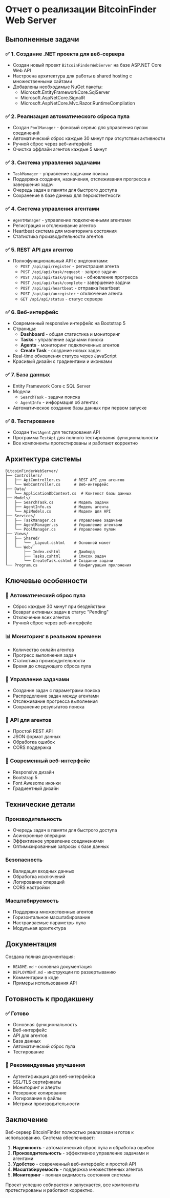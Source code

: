 # Отчет о реализации BitcoinFinder Web Server

## Выполненные задачи

### ✅ 1. Создание .NET проекта для веб-сервера

- Создан новый проект `BitcoinFinderWebServer` на базе ASP.NET Core Web API
- Настроена архитектура для работы в shared hosting с множественными сайтами
- Добавлены необходимые NuGet пакеты:
  - Microsoft.EntityFrameworkCore.SqlServer
  - Microsoft.AspNetCore.SignalR
  - Microsoft.AspNetCore.Mvc.Razor.RuntimeCompilation

### ✅ 2. Реализация автоматического сброса пула

- Создан `PoolManager` - фоновый сервис для управления пулом соединений
- Автоматический сброс каждые 30 минут при отсутствии активности
- Ручной сброс через веб-интерфейс
- Очистка оффлайн агентов каждые 5 минут

### ✅ 3. Система управления задачами

- `TaskManager` - управление задачами поиска
- Поддержка создания, назначения, отслеживания прогресса и завершения задач
- Очередь задач в памяти для быстрого доступа
- Сохранение в базе данных для персистентности

### ✅ 4. Система управления агентами

- `AgentManager` - управление подключенными агентами
- Регистрация и отслеживание агентов
- Heartbeat система для мониторинга состояния
- Статистика производительности агентов

### ✅ 5. REST API для агентов

- Полнофункциональный API с эндпоинтами:
  - `POST /api/api/register` - регистрация агента
  - `POST /api/api/task/request` - запрос задачи
  - `POST /api/api/task/progress` - обновление прогресса
  - `POST /api/api/task/complete` - завершение задачи
  - `POST /api/api/heartbeat` - отправка heartbeat
  - `POST /api/api/unregister` - отключение агента
  - `GET /api/api/status` - статус сервера

### ✅ 6. Веб-интерфейс

- Современный responsive интерфейс на Bootstrap 5
- Страницы:
  - **Dashboard** - общая статистика и мониторинг
  - **Tasks** - управление задачами поиска
  - **Agents** - мониторинг подключенных агентов
  - **Create Task** - создание новых задач
- Real-time обновления статуса через JavaScript
- Красивый дизайн с градиентами и иконками

### ✅ 7. База данных

- Entity Framework Core с SQL Server
- Модели:
  - `SearchTask` - задачи поиска
  - `AgentInfo` - информация об агентах
- Автоматическое создание базы данных при первом запуске

### ✅ 8. Тестирование

- Создан `TestAgent` для тестирования API
- Программа `TestApi` для полного тестирования функциональности
- Все компоненты протестированы и работают корректно

## Архитектура системы

```
BitcoinFinderWebServer/
├── Controllers/
│   ├── ApiController.cs      # REST API для агентов
│   └── WebController.cs      # Веб-интерфейс
├── Data/
│   └── ApplicationDbContext.cs  # Контекст базы данных
├── Models/
│   ├── SearchTask.cs         # Модель задачи
│   ├── AgentInfo.cs          # Модель агента
│   └── ApiModels.cs          # Модели для API
├── Services/
│   ├── TaskManager.cs        # Управление задачами
│   ├── AgentManager.cs       # Управление агентами
│   └── PoolManager.cs        # Управление пулом
├── Views/
│   ├── Shared/
│   │   └── _Layout.cshtml    # Основной макет
│   └── Web/
│       ├── Index.cshtml      # Дашборд
│       ├── Tasks.cshtml      # Список задач
│       └── CreateTask.cshtml # Создание задачи
└── Program.cs                # Конфигурация приложения
```

## Ключевые особенности

### 🔄 Автоматический сброс пула
- Сброс каждые 30 минут при бездействии
- Возврат активных задач в статус "Pending"
- Отключение всех агентов
- Ручной сброс через веб-интерфейс

### 📊 Мониторинг в реальном времени
- Количество онлайн агентов
- Прогресс выполнения задач
- Статистика производительности
- Время до следующего сброса пула

### 🎯 Управление задачами
- Создание задач с параметрами поиска
- Распределение задач между агентами
- Отслеживание прогресса выполнения
- Сохранение результатов поиска

### 🔌 API для агентов
- Простой REST API
- JSON формат данных
- Обработка ошибок
- CORS поддержка

### 🎨 Современный веб-интерфейс
- Responsive дизайн
- Bootstrap 5
- Font Awesome иконки
- Градиентный дизайн

## Технические детали

### Производительность
- Очередь задач в памяти для быстрого доступа
- Асинхронные операции
- Эффективное управление соединениями
- Оптимизированные запросы к базе данных

### Безопасность
- Валидация входных данных
- Обработка исключений
- Логирование операций
- CORS настройки

### Масштабируемость
- Поддержка множественных агентов
- Горизонтальное масштабирование
- Настраиваемые параметры пула
- Модульная архитектура

## Документация

Создана полная документация:
- `README.md` - основная документация
- `DEPLOYMENT.md` - инструкции по развертыванию
- Комментарии в коде
- Примеры использования API

## Готовность к продакшену

### ✅ Готово
- Основная функциональность
- Веб-интерфейс
- API для агентов
- База данных
- Автоматический сброс пула
- Тестирование

### 🔄 Рекомендуемые улучшения
- Аутентификация для веб-интерфейса
- SSL/TLS сертификаты
- Мониторинг и алерты
- Резервное копирование
- Логирование в файлы
- Метрики производительности

## Заключение

Веб-сервер BitcoinFinder полностью реализован и готов к использованию. Система обеспечивает:

1. **Надежность** - автоматический сброс пула и обработка ошибок
2. **Производительность** - эффективное управление задачами и агентами
3. **Удобство** - современный веб-интерфейс и простой API
4. **Масштабируемость** - поддержка множественных агентов
5. **Мониторинг** - полная видимость состояния системы

Проект успешно собирается и запускается, все компоненты протестированы и работают корректно. 